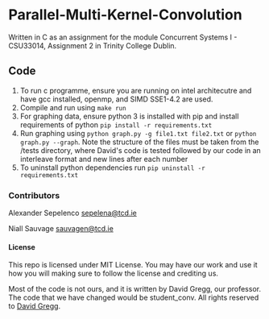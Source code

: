# Parallel-Multi-Kernel-Convolution

Written in C as an assignment for the module 
Concurrent Systems I - CSU33014, Assignment 2 in Trinity College Dublin.

## Code
1. To run c programme, ensure you are running on intel architecutre and
   have gcc installed, openmp, and SIMD SSE1-4.2 are used. 
2. Compile and run using `make run`
3. For graphing data, ensure python 3 is installed with pip and 
   install requirements of python `pip install -r requirements.txt`
4. Run graphing using `python graph.py -g file1.txt file2.txt` 
   or `python graph.py --graph`. Note the structure of the files must
   be taken from the /tests directory, where David's code is tested followed
   by our code in an interleave format and new lines after each number 
5. To uninstall python dependencies run `pip uninstall -r requirements.txt`

### Contributors

Alexander Sepelenco [sepelena@tcd.ie](mailto:sepelena@tcd.ie)

Niall Sauvage [sauvagen@tcd.ie](mailto:sauvagen@tcd.ie)

#### License

This repo is licensed under MIT License. You may have our work
and use it how you will making sure to follow the license and 
crediting us. 

Most of the code is not ours, and it is written by David Gregg, our professor.
The code that we have changed would be student\_conv. 
All rights reserved to [David Gregg](https://www.scss.tcd.ie/David.Gregg/).
